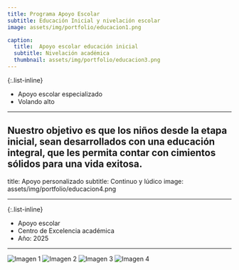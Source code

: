 ```yaml
---
title: Programa Apoyo Escolar
subtitle: Educación Inicial y nivelación escolar
image: assets/img/portfolio/educacion1.png

caption:
  title:  Apoyo escolar educación inicial
  subtitle: Nivelación académica 
  thumbnail: assets/img/portfolio/educacion3.png
---
```


{:.list-inline}
- Apoyo escolar especializado
- Volando alto

---
Nuestro objetivo es que los niños desde la etapa inicial, sean desarrollados con una educación integral, que les permita contar con cimientos sólidos para una vida exitosa.
---

title: Apoyo personalizado
subtitle: Continuo y lúdico
image: assets/img/portfolio/educacion4.png

---

{:.list-inline}
- Apoyo escolar
- Centro de Excelencia académica
- Año: 2025
---

<!DOCTYPE html>
<html lang="es">
<head>
  <meta charset="UTF-8">
  <meta name="viewport" content="width=device-width, initial-scale=1.0">
  <title>Carrusel Automático</title>
  <!-- Enlace al CSS -->
  <link rel="stylesheet" href="css/style.css">
</head>
<body>

  <!-- Carrusel -->
  <div class="carousel">
    <div class="slides">
      <img src="https://picsum.photos/id/1018/800/400" alt="Imagen 1">
      <img src="https://picsum.photos/id/1025/800/400" alt="Imagen 2">
      <img src="https://picsum.photos/id/1039/800/400" alt="Imagen 3">
      <img src="https://picsum.photos/id/1043/800/400" alt="Imagen 4">
    </div>
  </div>

  <!-- Enlace al JS -->
  <script src="js/script.js"></script>
</body>
</html>
